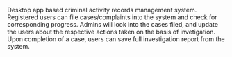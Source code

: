 Desktop app based criminal activity records management system. Registered users can file cases/complaints into the system and check for corresponding progress. Admins will look into the cases filed, and update the users about the respective actions taken on the basis of invetigation. Upon completion of a case, users can save full investigation report from the system.
